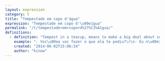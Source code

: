 ```yaml
---
layout: expression
category: t
title: "Tempestade em copo d'água"
expression: "Tempestade em copo d'\u00e1gua"
permalink: "/t/tempestade+em+copo+d%27%C3%A1gua/"
definitions:
  - definition: "Tempest in a teacup, means to make a big deal about something that's not a huge deal."
    example: "- Voc\u00ea vai fazer o que ela te pediu?\r\n- Eu n\u00e3o, ela est\u00e1 s\u00f3 fazendo tempestade em copo d'\u00e1gua."
    created: "2014-06-02T15:06:34"
    author: "kinow"
---
```


